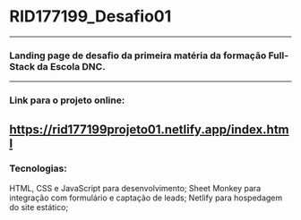 # RID177199_Desafio01
------------------------------------------------------------------------------------
### Landing page de desafio da primeira matéria da formação Full-Stack da Escola DNC.
------------------------------------------------------------------------------------
### Link para o projeto online:
https://rid177199projeto01.netlify.app/index.html
------------------------------------------------------------------------------------
### Tecnologias:
HTML, CSS e JavaScript para desenvolvimento;
Sheet Monkey para integração com formulário e captação de leads;
Netlify para hospedagem do site estático;
